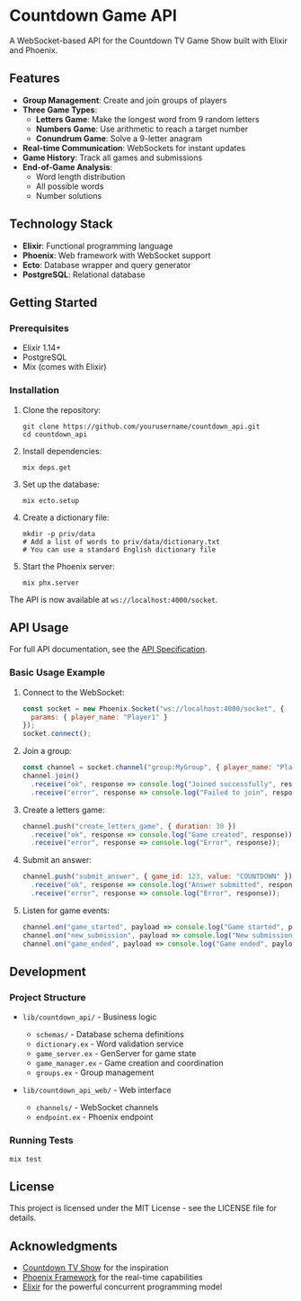 # Countdown Game API

A WebSocket-based API for the Countdown TV Game Show built with Elixir and Phoenix.

## Features

- **Group Management**: Create and join groups of players
- **Three Game Types**:
  - **Letters Game**: Make the longest word from 9 random letters
  - **Numbers Game**: Use arithmetic to reach a target number
  - **Conundrum Game**: Solve a 9-letter anagram
- **Real-time Communication**: WebSockets for instant updates
- **Game History**: Track all games and submissions
- **End-of-Game Analysis**:
  - Word length distribution
  - All possible words
  - Number solutions

## Technology Stack

- **Elixir**: Functional programming language
- **Phoenix**: Web framework with WebSocket support
- **Ecto**: Database wrapper and query generator
- **PostgreSQL**: Relational database

## Getting Started

### Prerequisites

- Elixir 1.14+
- PostgreSQL
- Mix (comes with Elixir)

### Installation

1. Clone the repository:
   ```
   git clone https://github.com/yourusername/countdown_api.git
   cd countdown_api
   ```

2. Install dependencies:
   ```
   mix deps.get
   ```

3. Set up the database:
   ```
   mix ecto.setup
   ```

4. Create a dictionary file:
   ```
   mkdir -p priv/data
   # Add a list of words to priv/data/dictionary.txt
   # You can use a standard English dictionary file
   ```

5. Start the Phoenix server:
   ```
   mix phx.server
   ```

The API is now available at `ws://localhost:4000/socket`.

## API Usage

For full API documentation, see the [API Specification](API_SPECIFICATION.md).

### Basic Usage Example

1. Connect to the WebSocket:
   ```javascript
   const socket = new Phoenix.Socket("ws://localhost:4000/socket", {
     params: { player_name: "Player1" }
   });
   socket.connect();
   ```

2. Join a group:
   ```javascript
   const channel = socket.channel("group:MyGroup", { player_name: "Player1" });
   channel.join()
     .receive("ok", response => console.log("Joined successfully", response))
     .receive("error", response => console.log("Failed to join", response));
   ```

3. Create a letters game:
   ```javascript
   channel.push("create_letters_game", { duration: 30 })
     .receive("ok", response => console.log("Game created", response))
     .receive("error", response => console.log("Error", response));
   ```

4. Submit an answer:
   ```javascript
   channel.push("submit_answer", { game_id: 123, value: "COUNTDOWN" })
     .receive("ok", response => console.log("Answer submitted", response))
     .receive("error", response => console.log("Error", response));
   ```

5. Listen for game events:
   ```javascript
   channel.on("game_started", payload => console.log("Game started", payload));
   channel.on("new_submission", payload => console.log("New submission", payload));
   channel.on("game_ended", payload => console.log("Game ended", payload));
   ```

## Development

### Project Structure

- `lib/countdown_api/` - Business logic
  - `schemas/` - Database schema definitions
  - `dictionary.ex` - Word validation service
  - `game_server.ex` - GenServer for game state
  - `game_manager.ex` - Game creation and coordination
  - `groups.ex` - Group management

- `lib/countdown_api_web/` - Web interface
  - `channels/` - WebSocket channels
  - `endpoint.ex` - Phoenix endpoint

### Running Tests

```
mix test
```

## License

This project is licensed under the MIT License - see the LICENSE file for details.

## Acknowledgments

- [Countdown TV Show](https://en.wikipedia.org/wiki/Countdown_(game_show)) for the inspiration
- [Phoenix Framework](https://www.phoenixframework.org/) for the real-time capabilities
- [Elixir](https://elixir-lang.org/) for the powerful concurrent programming model
